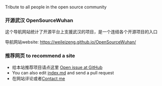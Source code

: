 Tribute to all people in the open source community

### 开源武汉 OpenSourceWuhan

这个导航网站统计了开源平台上支援武汉的项目，是一个连结各个开源项目的入口

导航网站website:
https://weileizeng.github.io/OpenSourceWuhan/


### 推荐网页 to recommend a site
* 给本站推荐项目请点这里 [Open issue at GitHub](https://github.com/WeileiZeng/OpenSourceWuhan/issues/new?assignees=&labels=&template=------.md&title=%E5%BC%80%E6%BA%90%E9%A1%B9%E7%9B%AE%E6%8E%A8%E8%8D%90%3A+%E9%A1%B9%E7%9B%AE%E5%90%8D%E7%A7%B0)
* You can also edit [index.md](https://github.com/WeileiZeng/OpenSourceWuhan/blob/master/index.md) and send a pull request
* 在网站评论或者[Contact me](https://weileizeng.com/news/1992/06/29/contact/)
